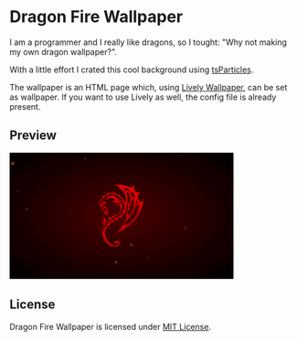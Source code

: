 # Dragon Fire Wallpaper

I am a programmer and I really like dragons, so I tought: "Why not making my own dragon wallpaper?".

With a little effort I crated this cool background using [tsParticles](https://github.com/matteobruni/tsparticles). 

The wallpaper is an HTML page which, using [Lively Wallpaper](https://github.com/rocksdanister/lively), can be set as wallpaper. If you want to use Lively as well, the config file is already present.

## Preview
![dragonFire preview](https://raw.githubusercontent.com/Achille004/dragonFire_wallpaper/main/dragonFire_preview.gif?raw=true)

## License
Dragon Fire Wallpaper is licensed under [MIT License](https://github.com/Achille004/dragonFire_wallpaper/blob/main/LICENSE.md).
